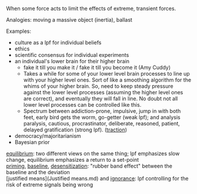 When some force acts to limit the effects of extreme, transient forces.

Analogies: moving a massive object (inertia), ballast

Examples:
- culture as a lpf for individual beliefs
- ethics
- scientific consensus for individual experiments
- an individual's lower brain for their higher brain
	- fake it till you make it / fake it till you become it (Amy Cuddy)
	- Takes a while for some of your lower level brain processes to line up with your higher level ones. Sort of like a smoothing algorithm for the whims of your higher brain. So, need to keep steady pressure against the lower level processes (assuming the higher level ones are correct), and eventually they will fall in line. No doubt not all lower level processes can be controlled like this.
	- Spectrum between addiction-prone, impulsive, jump in with both feet, early bird gets the worm, go-getter (weak lpf); and analysis paralysis, cautious, procrastinator, deliberate, reasoned, patient, delayed gratification (strong lpf). ([traction](Traction.md))
- democracy/majoritarianism
- Bayesian prior

[equilibrium](Equilibrium.md): two different views on the same thing; lpf emphasizes slow change, equilibrium emphasizes a return to a set-point  
[priming](Priming.md), [baseline](Equilibrium.md#baseline), [desensitization](Equilibrium.md#desensitization): "rubber band effect" between the baseline and the deviation  
[justified means](Justified means.md) and [ignorance](Ignorance.md): lpf controlling for the risk of extreme signals being wrong
